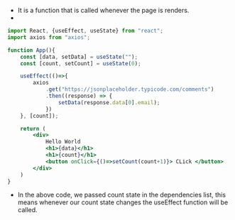 - It is a function that is called whenever the page is renders.
- 
```jsx
import React, {useEffect, useState} from "react";
import axios from "axios";

function App(){
	const [data, setData] = useState("");
	const [count, setCount] = useState(0);

	useEffect(()=>{
		axios
			.get("https://jsonplaceholder.typicode.com/comments")
			.then((response) => {
				setData(response.data[0].email);
			})
	}, [count]);

	return (
		<div>
			Hello World
			<h1>{data}</h1>
			<h1>{count}</h1>
			<button onClick={()=>setCount(count+1)}> CLick </button>
		</div>
	)
}
```

- In the above code, we passed count state in the dependencies list, this means whenever our count state changes the useEffect function will be called.
